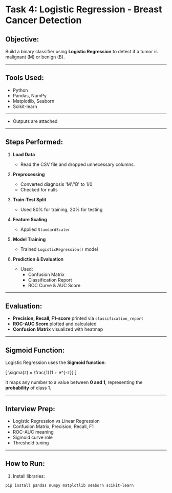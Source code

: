 # Task 4: Logistic Regression - Breast Cancer Detection

## Objective:
Build a binary classifier using **Logistic Regression** to detect if a tumor is malignant (M) or benign (B).

---

## Tools Used:
- Python
- Pandas, NumPy
- Matplotlib, Seaborn
- Scikit-learn

---

- Outputs are attached
---

## Steps Performed:

1. **Load Data**  
   - Read the CSV file and dropped unnecessary columns.

2. **Preprocessing**  
   - Converted diagnosis 'M'/'B' to 1/0  
   - Checked for nulls

3. **Train-Test Split**  
   - Used 80% for training, 20% for testing

4. **Feature Scaling**  
   - Applied `StandardScaler`

5. **Model Training**  
   - Trained `LogisticRegression()` model

6. **Prediction & Evaluation**  
   - Used:
     - Confusion Matrix
     - Classification Report
     - ROC Curve & AUC Score

---

## Evaluation:

- **Precision, Recall, F1-score** printed via `classification_report`
- **ROC-AUC Score** plotted and calculated
- **Confusion Matrix** visualized with heatmap

---

## Sigmoid Function:

Logistic Regression uses the **Sigmoid function**:

\[
\sigma(z) = \frac{1}{1 + e^{-z}}
\]

It maps any number to a value between **0 and 1**, representing the **probability** of class 1.

---

## Interview Prep:

- Logistic Regression vs Linear Regression
- Confusion Matrix, Precision, Recall, F1
- ROC-AUC meaning
- Sigmoid curve role
- Threshold tuning

---

## How to Run:

1. Install libraries:
```bash
pip install pandas numpy matplotlib seaborn scikit-learn

